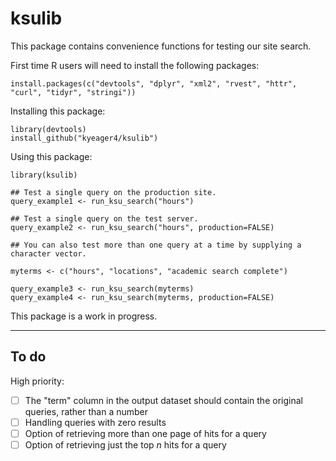 # ksulib

This package contains convenience functions for testing our site search.

First time R users will need to install the following packages:
```{r}
install.packages(c("devtools", "dplyr", "xml2", "rvest", "httr", "curl", "tidyr", "stringi"))
```

Installing this package:
```{r}
library(devtools)
install_github("kyeager4/ksulib")
```

Using this package:
```{r}
library(ksulib)

## Test a single query on the production site.
query_example1 <- run_ksu_search("hours")

## Test a single query on the test server.
query_example2 <- run_ksu_search("hours", production=FALSE)

## You can also test more than one query at a time by supplying a character vector.

myterms <- c("hours", "locations", "academic search complete")

query_example3 <- run_ksu_search(myterms)
query_example4 <- run_ksu_search(myterms, production=FALSE)
```

This package is a work in progress.

-------------------------

## To do

High priority:

- [ ] The "term" column in the output dataset should contain the original queries, rather than a number
- [ ] Handling queries with zero results
- [ ] Option of retrieving more than one page of hits for a query
- [ ] Option of retrieving just the top _n_ hits for a query